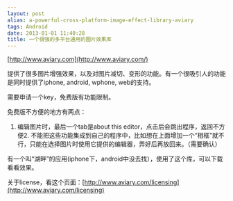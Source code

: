 ```yaml
---
layout: post
alias: a-powerful-cross-platform-image-effect-library-aviary
tags: Android
date: 2013-01-01 11:40:28
title: 一个很强的多平台通用的图片效果库
---
```


[http://www.aviary.com](http://www.aviary.com/)

提供了很多图片增强效果，以及对图片减切、变形的功能。有一个很吸引人的功能是同时提供了iphone, android, wphone, web的支持。

需要申请一个key，免费版有功能限制。

免费版不方便的地方有两点：

1.  编辑图片时，最后一个tab是about this editor，点击后会跳出程序，返回不方便2.  不能把这些功能集成到自己的程序中，比如想在上面增加一个“相框”就不行，只能在选择图片时使用它提供的编辑器，弄好后再放回来。（需要确认）

有一个叫“湖畔”的应用(iphone下，android中没去找），使用了这个库，可以下载看看效果。

关于license，看这个页面：[http://www.aviary.com/licensing](http://www.aviary.com/licensing)
